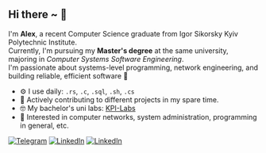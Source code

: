 ## Hi there ~ 👋

I'm **Alex**, a recent Computer Science graduate from Igor Sikorsky Kyiv Polytechnic Institute. <br>
Currently, I'm pursuing my **Master's degree** at the same university,
majoring in *Computer Systems Software Engineering*. <br>
I'm passionate about systems-level programming, network engineering, and building reliable, efficient software 🤖

- ⚙️ I use daily: `.rs`, `.c`, `.sql`, `.sh`, `.cs`
- 🔨 Actively contributing to different projects in my spare time.
- 🤓 My bachelor's uni labs: [KPI-Labs](https://github.com/xairaven/KPI-Labs)
- 📶 Interested in computer networks, system administration, programming in general, etc.

[![Telegram](https://img.shields.io/badge/xairaven-black?style=flat-square&logo=Telegram&logoColor=white)](https://t.me/xairaven)
[![LinkedIn](https://img.shields.io/badge/linkedin-black?style=flat-square&logo=linkedin&logoColor=white)](http://linkedin.com/in/xairaven/)
[![LinkedIn](https://img.shields.io/badge/wakatime-black?style=flat-square&logo=wakatime&logoColor=white)](https://wakatime.com/@xairaven)
